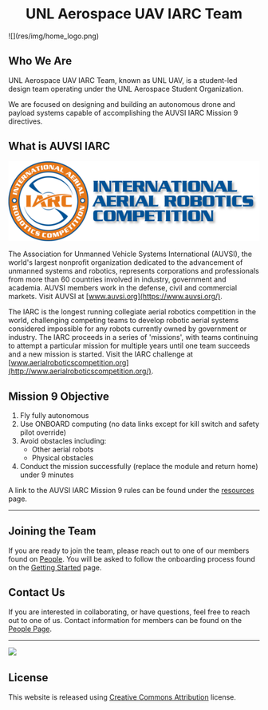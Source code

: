 <center> <h1>UNL Aerospace UAV IARC Team </h1> </center>
![](res/img/home_logo.png)

## Who We Are

UNL Aerospace UAV IARC Team, known as UNL UAV, is a student-led design team operating under the UNL Aerospace Student Organization. 

We are focused on designing and building an autonomous drone and payload systems capable of accomplishing the AUVSI IARC Mission 9 directives.

## What is AUVSI IARC
![](res/img/iarc_logo.png)

The Association for Unmanned Vehicle Systems International (AUVSI), the world's largest nonprofit organization dedicated to the advancement of unmanned systems and robotics, represents corporations and professionals from more than 60 countries involved in industry, government and academia. AUVSI members work in the defense, civil and commercial markets. Visit AUVSI at [www.auvsi.org](https://www.auvsi.org/).

The IARC is the longest running collegiate aerial robotics competition in the world, challenging competing teams to develop robotic aerial systems considered impossible for any robots currently owned by government or industry. The IARC proceeds in a series of 'missions', with teams continuing to attempt a particular mission for multiple years until one team succeeds and a new mission is started. Visit the IARC challenge at [www.aerialroboticscompetition.org](http://www.aerialroboticscompetition.org/).


## Mission 9 Objective
1. Fly fully autonomous
2. Use ONBOARD computing (no data links except for kill switch and safety pilot override)
3. Avoid obstacles including:
	* Other aerial robots
	* Physical obstacles
4. Conduct the mission successfully (replace the module and return home) under 9 minutes

A link to the AUVSI IARC Mission 9 rules can be found under the [resources](resources.md) page.

***

## Joining the Team
If you are ready to join the team, please reach out to one of our members found on [People](people.md). You will be asked to follow the onboarding process found on the [Getting Started](welcome.md) page.


## Contact Us
If you are interested in collaborating, or have questions, feel free to reach out to one of us. Contact information for members can be found on the [People Page](people.md).

***

![](res/img/drones.png)

## License

This website is released using [Creative Commons Attribution](http://creativecommons.org/licenses/by/3.0/) license.
